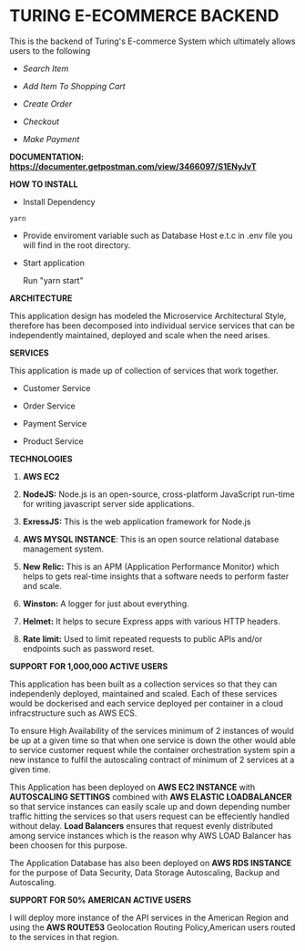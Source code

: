 # TURING E-ECOMMERCE BACKEND
This is the backend of Turing's E-commerce System which ultimately allows users to the following

   - *Search Item*

- *Add Item To Shopping Cart*

-  *Create Order*

-  *Checkout*

- *Make Payment*

**DOCUMENTATION: https://documenter.getpostman.com/view/3466097/S1ENyJvT**


**HOW TO INSTALL**
   
   -    Install Dependency
    
    yarn
    
  - Provide enviroment variable such as Database Host e.t.c in .env file you will find in the root directory.
  
  - Start application
    
   
     Run "yarn start"   
    
 


**ARCHITECTURE**

This application design has modeled the Microservice Architectural Style, therefore has been decomposed  into individual service
services that can be independently maintained, deployed and scale when the need arises.

**SERVICES**

This application is made up of collection of services that work together.

- Customer Service

-  Order Service

-  Payment Service

-  Product Service



**TECHNOLOGIES**

1. **AWS EC2**

2. **NodeJS:** Node.js is an open-source, cross-platform JavaScript run-time for writing javascript server side applications.

3. **ExressJS:** This is the web application framework for Node.js

4.  **AWS MYSQL INSTANCE**: This is an open source relational database management system.

4.  **New Relic:** This is an APM (Application Performance Monitor) which helps to gets real-time insights that a software needs to perform faster and scale.

5.  **Winston:** A logger for just about everything.

6.  **Helmet:** It helps to secure Express apps with various HTTP headers.

7.   **Rate limit:** Used to limit repeated requests to public APIs and/or endpoints such as password reset.



**SUPPORT FOR 1,000,000 ACTIVE USERS**

This application has been built as a collection services so that they can independenly deployed, maintained and scaled.
Each of these services would be dockerised and each service deployed per container in a cloud infracstructure such as AWS ECS.

To ensure High Availability of the services minimum of 2 instances of would be up at a given time so that
when one service is down the other would able to service customer request while the container orchestration system spin a new instance to fulfil the
autoscaling contract of minimum of 2 services at a given time.
 
This Application has been deployed on **AWS EC2 INSTANCE** with **AUTOSCALING SETTINGS** combined with **AWS ELASTIC LOADBALANCER**  so that service instances
can easily scale up and down depending number traffic hitting the services so that users request can be effeciently handled without delay.
**Load Balancers** ensures that request evenly distributed among service instances which is the reason why AWS LOAD Balancer has been choosen for this purpose.

The Application Database has also been deployed on **AWS RDS INSTANCE** for the purpose of  Data Security, Data Storage Autoscaling,
Backup and Autoscaling.



**SUPPORT FOR 50% AMERICAN ACTIVE USERS**

I will deploy more instance of the API services in the American Region and using the **AWS ROUTE53** Geolocation Routing Policy,American users routed to the services in that region.
